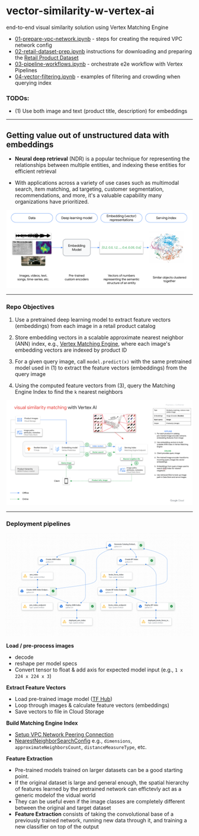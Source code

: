 # vector-similarity-w-vertex-ai
end-to-end visual similarity solution using Vertex Matching Engine

- [01-prepare-vpc-network.ipynb](https://github.com/tottenjordan/vector-similarity-w-vertex-ai/blob/main/01-prepare-vpc-network.ipynb) - steps for creating the required VPC network config
- [02-retail-dataset-prep.ipynb](https://github.com/tottenjordan/vector-similarity-w-vertex-ai/blob/main/02-retail-dataset-prep.ipynb) instructions for downloading and preparing the [Retail Product Dataset](https://www.kaggle.com/c/retail-products-classification/data)
- [03-pipeline-workflows.ipynb](https://github.com/tottenjordan/vector-similarity-w-vertex-ai/blob/main/03-pipeline-workflows.ipynb) - orchestrate e2e workflow with Vertex Pipelines
- [04-vector-filtering.ipynb](https://github.com/tottenjordan/vector-similarity-w-vertex-ai/blob/main/04-vector-filtering.ipynb) - examples of filtering and crowding when querying index

### TODOs: 
* (1) Use both image and text (product title, description) for embeddings

---
## Getting value out of unstructured data with embeddings

* **Neural deep retrieval** (NDR) is a popular technique for representing the relationships between multiple entities, and indexing these entities for efficient retrieval

* With applications across a variety of use cases such as multimodal search, item matching, ad targeting, customer segmentation, recommendations, and more, it's a valuable capability many organizations have prioritized.

![alt text](https://github.com/tottenjordan/vector-similarity-w-vertex-ai/blob/main/imgs/high-level-NDR.png)

---

### Repo Objectives

1. Use a pretrained deep learning model to extract feature vectors (embeddings) from each image in a retail product catalog

2. Store embedding vectors in a scalable approximate nearest neighbor (ANN) index, e.g., [Vertex Matching Engine](https://cloud.google.com/vertex-ai/docs/matching-engine/overview), where each image's embedding vectors are indexed by product ID

3. For a given query image, call `model.predict(x)` with the same pretrained model used in (1) to extract the feature vectors (embeddings) from the query image

4. Using the computed feature vectors from (3), query the Matching Engine Index to find the `k` nearest neighbors

![alt text](https://github.com/tottenjordan/vector-similarity-w-vertex-ai/blob/main/imgs/visual-sim-ref-arch.png)

---

### Deployment pipelines

![alt text](https://github.com/tottenjordan/vector-similarity-w-vertex-ai/blob/main/imgs/vsm-e2e-pipe.png)

**Load / pre-process images**
* decode
* reshape per model specs
* Convert tensor to float & add axis for expected model input (e.g., `1 x 224 x 224 x 3`)

**Extract Feature Vectors**
* Load pre-trained image model ([TF Hub](https://tfhub.dev/))
* Loop through images & calculate feature vectors (embeddings)
* Save vectors to file in Cloud Storage

**Build Matching Engine Index**
* [Setup VPC Network Peering Connection](https://cloud.google.com/vertex-ai/docs/matching-engine/using-matching-engine#vpc-network-peering-setup)
* [NearestNeighborSearchConfig](https://cloud.google.com/vertex-ai/docs/matching-engine/configuring-indexes#nearest-neighbor-search-config) e.g., `dimensions`, `approximateNeighborsCount`, `distanceMeasureType`, etc.

**Feature Extraction**
* Pre-trained models trained on larger datasets can be a good starting point.
* If the original dataset is large and general enough, the spatial hierarchy of features learned by the pretrained network can effictevly act as a generic modelof the vidual world
* They can be useful even if the image classes are completely different between the original and target dataset  
* **Feature Extraction** consists of taking the convolutional base of a previously trained network, running new data through it, and training a new classifier on top of the output
